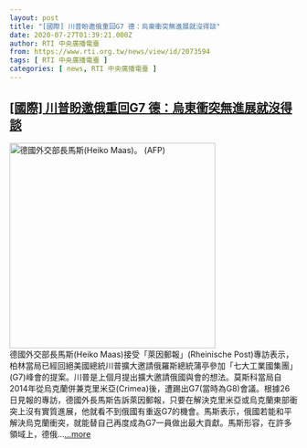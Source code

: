 ```yaml
---
layout: post
title: "[國際] 川普盼邀俄重回G7 德：烏東衝突無進展就沒得談"
date: 2020-07-27T01:39:21.000Z
author: RTI 中央廣播電臺
from: https://www.rti.org.tw/news/view/id/2073594
tags: [ RTI 中央廣播電臺 ]
categories: [ news, RTI 中央廣播電臺 ]
---
```

<!--1595813961000-->
[[國際] 川普盼邀俄重回G7 德：烏東衝突無進展就沒得談](https://www.rti.org.tw/news/view/id/2073594)
------

<div>
<img src="https://static.rti.org.tw/assets/thumbnails/2020/07/27/72dc8f69ba126296806d4901466da140.jpg" width="360" alt="德國外交部長馬斯(Heiko Maas)。 (AFP)" title="德國外交部長馬斯(Heiko Maas)。 (AFP)"><br>德國外交部長馬斯(Heiko Maas)接受「萊因郵報」(Rheinische Post)專訪表示，柏林當局已經回絕美國總統川普擴大邀請俄羅斯總統蒲亭參加「七大工業國集團」(G7)峰會的提案。川普是上個月提出擴大邀請俄國與會的想法。莫斯科當局自2014年從烏克蘭併兼克里米亞(Crimea)後，遭踢出G7(當時為G8)會議。根據26日見報的專訪，德國外長馬斯告訴萊因郵報，只要在解決克里米亞或烏克蘭東部衝突上沒有實質進展，他就看不到俄國有重返G7的機會。馬斯表示，俄國若能和平解決烏克蘭衝突，就能替自己再度成為G7一員做出最大貢獻。馬斯形容，在許多領域上，德俄...<a target="_blank" href="https://www.rti.org.tw/news/view/id/2073594">...more</a>
</div>
